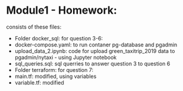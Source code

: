 # Module1 - Homework:
consists of these files:

- Folder docker_sql: for question 3-6:
- docker-compose.yaml: to run contaner pg-database and pgadmin
- upload_data_2.ipynb: code for upload green_taxitrip_2019 data to pgadmin/nytaxi - using Jupyter notebook
- sql_queries.sql: sql querries to answer question 3 to question 6
- Folder terraform: for question 7:
- main.tf: modified, using variables
- variable.tf: modified
